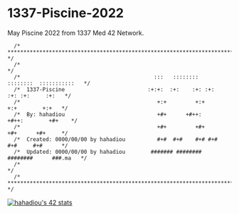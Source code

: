# 1337-Piscine-2022
May Piscine 2022 from 1337 Med 42 Network.

	  /* ********************************************************************************* */
	  /*                                                                                   */
	  /*                                  	      :::   ::::::::   ::::::::  :::::::::::   */ 
	  /*  1337-Piscine                          :+:+:  :+:    :+: :+:    :+: :+:     :+:   */ 
	  /*                                           +:+         +:+        +:+        +:+   */ 
	  /*  By: hahadiou                             +#+      +#++:      +#++:        +#+    */ 
	  /*                                           +#+         +#+        +#+      +#+     */ 
	  /*  Created: 0000/00/00 by hahadiou          #+#  #+#    #+# #+#    #+#     #+#      */ 
	  /*  Updated: 0000/00/00 by hahadiou        ####### ########   ########      ###.ma   */ 
	  /*           	                                                                       */ 
	  /* ********************************************************************************* */
	  
	  
[![hahadiou's 42 stats](https://badge.mediaplus.ma/darkgray/hahadiou)](https://github.com/oakoudad/badge42)
